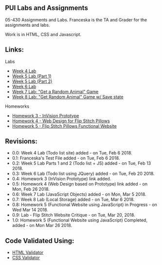 ## PUI Labs and Assignments

05-430 Assignments and Labs. Franceska is the TA and Grader for the assignments and labs.

Work is in HTML, CSS and Javascript.

Links:
-----
Labs
- [Week 4 Lab](http://arshin.me/PUI-Labs/week4_lab/)
- [Week 5 Lab (Part 1)](http://arshin.me/PUI-Labs/week5_part1_lab/)
- [Week 5 Lab (Part 2)](http://arshin.me/PUI-Labs/week5_part2_lab/)
- [Week 6 Lab](http://arshin.me/PUI-Labs/week6_lab/)
- [Week 7 Lab: "Get a Random Animal" Game](http://arshin.me/PUI-Labs/week7_lab/)
- [Week 8 Lab: "Get Random Animal" Game w/ Save state](http://arshin.me/PUI-Labs/week8_lab/)

Homeworks
- [Homework 3 - InVision Prototype](https://invis.io/5ZG19FPHVTU)
- [Homework 4 - Web Design for Flip Stitch Pillows](http://arshin.me/PUI-Labs/homework_4)
- [Homework 5 - Flip Stitch Pillows Functional Website](http://arshin.me/PUI-Labs/homework_5)

Revisions:
----------
- 0.0: Week 4 Lab (Todo list site) added - on Tue, Feb 6 2018.
- 0.1: Franceska's Test File added - on Tue, Feb 6 2018.
- 0.2: Week 5 Lab Parts 1 and 2 (Todo list + JS) added - on Tue, Feb 13 2018.
- 0.3: Week 6 Lab (Todo list using JQuery) added - on Tue, Feb 20 2018.
- 0.4: Homework 3 (InVision Prototype) link added.
- 0.5: Homework 4 (Web Design based on Prototype) link added - on Mon, Feb 26 2018.
- 0.6: Week 7 Lab (JavaScript Objects) added - on Mon, Mar 5 2018.
- 0.7: Week 8 Lab (Local Storage) added - on Tue, Mar 6 2018.
- 0.8: Homework 5 (Functional Website using JavaScript) in Progress - on Wed Mar 14 2018.
- 0.9: Lab - Flip Stitch Website Critique - on Tue, Mar 20, 2018.
- 1.0: Homework 5 (Functional Website using JavaScript) Completed, added - on Mon Mar 26 2018.

Code Validated Using:
--------------------
- [HTML Validator](https://validator.w3.org/)
- [CSS Validator](https://jigsaw.w3.org/css-validator/)
